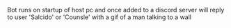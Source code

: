 Bot runs on startup of host pc and once added to a discord server will reply to user 'Salcido' or 'Counsle' with a gif of a man talking to a wall
